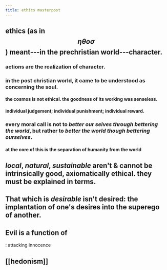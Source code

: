 ```yaml
---
title: ethics masterpost
---
```


## ethics (as in $$\eta\theta o\sigma$$) meant---in the prechristian world---character.
### actions are the realization of character.
### in the post christian world, it came to be understood as concerning the soul.
#### the cosmos is not ethical. the goodness of its working was senseless.
#### individual judgement; individual punishment; individual reward.
### every moral call is not to *better our selves through bettering the world*, but rather to *better the world though bettering ourselves*.
#### at the core of this is the separation of humanity from the world
## *local*, *natural*, *sustainable* aren't & cannot be intrinsically good, axiomatically ethical. they must be explained in terms.
## That which is *desirable* isn't desired: the implantation of one's desires into the superego of another.
## Evil is a function of
: attacking innocence
## [[hedonism]]
